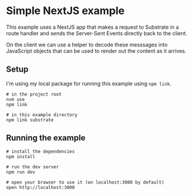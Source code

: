 # Simple NextJS example

This example uses a NextJS app that makes a request to Substrate in a route handler and sends the Server-Sent Events directly back to the client.

On the client we can use a helper to decode these messsages into JavaScript objects that can be used to render out the content as it arrives.

## Setup

I'm using my local package for running this example using `npm link`.

```
# in the project root
nvm use
npm link

# in this example directory
npm link substrate
```

## Running the example

```
# install the dependencies
npm install

# run the dev server
npm run dev

# open your browser to use it (on localhost:3000 by default)
open http://localhost:3000
```
